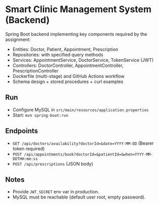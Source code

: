 # Smart Clinic Management System (Backend)

Spring Boot backend implementing key components required by the assignment:
- Entities: Doctor, Patient, Appointment, Prescription
- Repositories: with specified query methods
- Services: AppointmentService, DoctorService, TokenService (JWT)
- Controllers: DoctorController, AppointmentController, PrescriptionController
- Dockerfile (multi-stage) and GitHub Actions workflow
- Schema design + stored procedures + curl examples

## Run
- Configure MySQL in `src/main/resources/application.properties`
- Start: `mvn spring-boot:run`

## Endpoints
- `GET /api/doctors/availability?doctorId=&date=YYYY-MM-DD` (Bearer token required)
- `POST /api/appointments/book?doctorId=&patientId=&when=YYYY-MM-DDTHH:mm:ss`
- `POST /api/prescriptions` (JSON body)

## Notes
- Provide `JWT_SECRET` env var in production.
- MySQL must be reachable (default user root, empty password).
